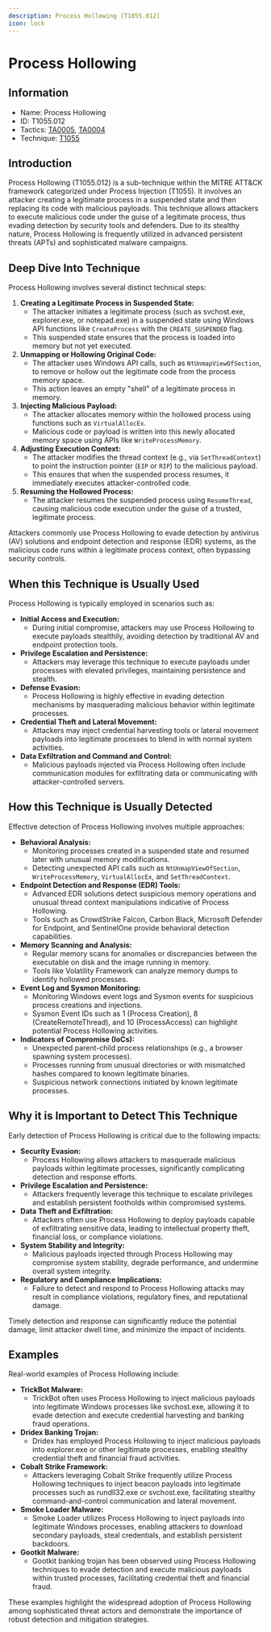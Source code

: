 ```yaml
---
description: Process Hollowing [T1055.012]
icon: lock
---
```


# Process Hollowing

## Information

- Name: Process Hollowing
- ID: T1055.012
- Tactics: [TA0005](../TA0005/TA0005.md), [TA0004](../TA0004/TA0004.md)
- Technique: [T1055](T1055.md)

## Introduction

Process Hollowing (T1055.012) is a sub-technique within the MITRE ATT\&CK framework categorized under Process Injection (T1055). It involves an attacker creating a legitimate process in a suspended state and then replacing its code with malicious payloads. This technique allows attackers to execute malicious code under the guise of a legitimate process, thus evading detection by security tools and defenders. Due to its stealthy nature, Process Hollowing is frequently utilized in advanced persistent threats (APTs) and sophisticated malware campaigns.

## Deep Dive Into Technique

Process Hollowing involves several distinct technical steps:

1. **Creating a Legitimate Process in Suspended State:**
   - The attacker initiates a legitimate process (such as svchost.exe, explorer.exe, or notepad.exe) in a suspended state using Windows API functions like `CreateProcess` with the `CREATE_SUSPENDED` flag.
   - This suspended state ensures that the process is loaded into memory but not yet executed.
2. **Unmapping or Hollowing Original Code:**
   - The attacker uses Windows API calls, such as `NtUnmapViewOfSection`, to remove or hollow out the legitimate code from the process memory space.
   - This action leaves an empty "shell" of a legitimate process in memory.
3. **Injecting Malicious Payload:**
   - The attacker allocates memory within the hollowed process using functions such as `VirtualAllocEx`.
   - Malicious code or payload is written into this newly allocated memory space using APIs like `WriteProcessMemory`.
4. **Adjusting Execution Context:**
   - The attacker modifies the thread context (e.g., via `SetThreadContext`) to point the instruction pointer (`EIP` or `RIP`) to the malicious payload.
   - This ensures that when the suspended process resumes, it immediately executes attacker-controlled code.
5. **Resuming the Hollowed Process:**
   - The attacker resumes the suspended process using `ResumeThread`, causing malicious code execution under the guise of a trusted, legitimate process.

Attackers commonly use Process Hollowing to evade detection by antivirus (AV) solutions and endpoint detection and response (EDR) systems, as the malicious code runs within a legitimate process context, often bypassing security controls.

## When this Technique is Usually Used

Process Hollowing is typically employed in scenarios such as:

- **Initial Access and Execution:**
  - During initial compromise, attackers may use Process Hollowing to execute payloads stealthily, avoiding detection by traditional AV and endpoint protection tools.
- **Privilege Escalation and Persistence:**
  - Attackers may leverage this technique to execute payloads under processes with elevated privileges, maintaining persistence and stealth.
- **Defense Evasion:**
  - Process Hollowing is highly effective in evading detection mechanisms by masquerading malicious behavior within legitimate processes.
- **Credential Theft and Lateral Movement:**
  - Attackers may inject credential harvesting tools or lateral movement payloads into legitimate processes to blend in with normal system activities.
- **Data Exfiltration and Command and Control:**
  - Malicious payloads injected via Process Hollowing often include communication modules for exfiltrating data or communicating with attacker-controlled servers.

## How this Technique is Usually Detected

Effective detection of Process Hollowing involves multiple approaches:

- **Behavioral Analysis:**
  - Monitoring processes created in a suspended state and resumed later with unusual memory modifications.
  - Detecting unexpected API calls such as `NtUnmapViewOfSection`, `WriteProcessMemory`, `VirtualAllocEx`, and `SetThreadContext`.
- **Endpoint Detection and Response (EDR) Tools:**
  - Advanced EDR solutions detect suspicious memory operations and unusual thread context manipulations indicative of Process Hollowing.
  - Tools such as CrowdStrike Falcon, Carbon Black, Microsoft Defender for Endpoint, and SentinelOne provide behavioral detection capabilities.
- **Memory Scanning and Analysis:**
  - Regular memory scans for anomalies or discrepancies between the executable on disk and the image running in memory.
  - Tools like Volatility Framework can analyze memory dumps to identify hollowed processes.
- **Event Log and Sysmon Monitoring:**
  - Monitoring Windows event logs and Sysmon events for suspicious process creations and injections.
  - Sysmon Event IDs such as 1 (Process Creation), 8 (CreateRemoteThread), and 10 (ProcessAccess) can highlight potential Process Hollowing activities.
- **Indicators of Compromise (IoCs):**
  - Unexpected parent-child process relationships (e.g., a browser spawning system processes).
  - Processes running from unusual directories or with mismatched hashes compared to known legitimate binaries.
  - Suspicious network connections initiated by known legitimate processes.

## Why it is Important to Detect This Technique

Early detection of Process Hollowing is critical due to the following impacts:

- **Security Evasion:**
  - Process Hollowing allows attackers to masquerade malicious payloads within legitimate processes, significantly complicating detection and response efforts.
- **Privilege Escalation and Persistence:**
  - Attackers frequently leverage this technique to escalate privileges and establish persistent footholds within compromised systems.
- **Data Theft and Exfiltration:**
  - Attackers often use Process Hollowing to deploy payloads capable of exfiltrating sensitive data, leading to intellectual property theft, financial loss, or compliance violations.
- **System Stability and Integrity:**
  - Malicious payloads injected through Process Hollowing may compromise system stability, degrade performance, and undermine overall system integrity.
- **Regulatory and Compliance Implications:**
  - Failure to detect and respond to Process Hollowing attacks may result in compliance violations, regulatory fines, and reputational damage.

Timely detection and response can significantly reduce the potential damage, limit attacker dwell time, and minimize the impact of incidents.

## Examples

Real-world examples of Process Hollowing include:

- **TrickBot Malware:**
  - TrickBot often uses Process Hollowing to inject malicious payloads into legitimate Windows processes like svchost.exe, allowing it to evade detection and execute credential harvesting and banking fraud operations.
- **Dridex Banking Trojan:**
  - Dridex has employed Process Hollowing to inject malicious payloads into explorer.exe or other legitimate processes, enabling stealthy credential theft and financial fraud activities.
- **Cobalt Strike Framework:**
  - Attackers leveraging Cobalt Strike frequently utilize Process Hollowing techniques to inject beacon payloads into legitimate processes such as rundll32.exe or svchost.exe, facilitating stealthy command-and-control communication and lateral movement.
- **Smoke Loader Malware:**
  - Smoke Loader utilizes Process Hollowing to inject payloads into legitimate Windows processes, enabling attackers to download secondary payloads, steal credentials, and establish persistent backdoors.
- **Gootkit Malware:**
  - Gootkit banking trojan has been observed using Process Hollowing techniques to evade detection and execute malicious payloads within trusted processes, facilitating credential theft and financial fraud.

These examples highlight the widespread adoption of Process Hollowing among sophisticated threat actors and demonstrate the importance of robust detection and mitigation strategies.
